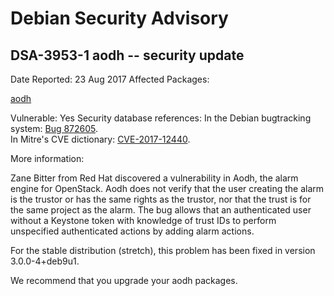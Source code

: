 
Debian Security Advisory
========================


DSA-3953-1 aodh -- security update
----------------------------------



Date Reported:
23 Aug 2017
Affected Packages:

[aodh](https://packages.debian.org/src:aodh)

Vulnerable:
Yes
Security database references:
In the Debian bugtracking system: [Bug 872605](https://bugs.debian.org/cgi-bin/bugreport.cgi?bug=872605).  
In Mitre's CVE dictionary: [CVE-2017-12440](https://security-tracker.debian.org/tracker/CVE-2017-12440).  

More information:

Zane Bitter from Red Hat discovered a vulnerability in Aodh, the alarm
engine for OpenStack. Aodh does not verify that the user creating the
alarm is the trustor or has the same rights as the trustor, nor that the
trust is for the same project as the alarm. The bug allows that an
authenticated user without a Keystone token with knowledge of trust IDs
to perform unspecified authenticated actions by adding alarm actions.


For the stable distribution (stretch), this problem has been fixed in
version 3.0.0-4+deb9u1.


We recommend that you upgrade your aodh packages.





